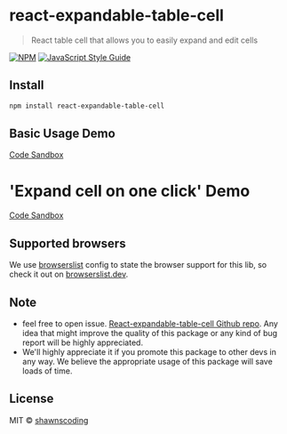 # react-expandable-table-cell

> React table cell that allows you to easily expand and edit cells

[![NPM](https://img.shields.io/npm/v/react-expandable-table-cell.svg)](https://www.npmjs.com/package/react-expandable-table-cell) [![JavaScript Style Guide](https://img.shields.io/badge/code_style-standard-brightgreen.svg)](https://standardjs.com)

## Install

```bash
npm install react-expandable-table-cell
```

## Basic Usage Demo

[Code Sandbox](https://codesandbox.io/s/cell-basic-demo-woqxn?file=/src/Table.jsx)

# 'Expand cell on one click' Demo

[Code Sandbox](https://codesandbox.io/s/cell-expandononeclick-demo-6t06u?file=/src/Table.jsx)

## Supported browsers

We use [browserslist](https://github.com/browserslist/browserslist) config to state the browser support for this lib, so check it out on [browserslist.dev](https://browserslist.dev/?q=ZGVmYXVsdHM%3D).

## Note

- feel free to open issue. [React-expandable-table-cell Github repo](https://github.com/shawnscoding/react-expandable-table-cell). Any idea that might improve the quality of this package or any kind of bug report will be highly appreciated.
- We'll highly appreciate it if you promote this package to other devs in any way. We believe the appropriate usage of this package will save loads of time.

## License

MIT © [shawnscoding](https://github.com/shawnscoding/react-expandable-table-cell/blob/master/LICENSE)
